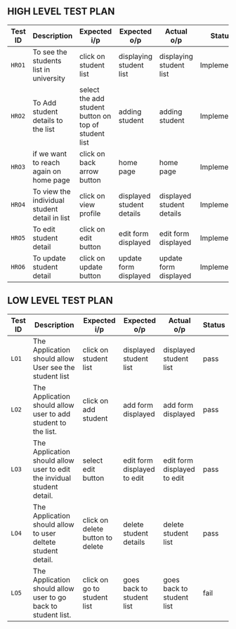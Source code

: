 ## HIGH LEVEL TEST PLAN


| Test ID | Description | Expected i/p | Expected o/p | Actual o/p | Status |
| ---     | ---         | ---          | ---          | ---        | ---    |
| `HRO1`  |  To see the students list in university | click on  student list| displaying student list | displaying student list | Implemented |
| `HRO2`  | To Add student details to the list  |select the add student button on top of student list |  adding student |adding student |Implemented| |
| `HRO3`  | if we want to reach again on home page | click on back arrow button | home page | home page | Implemented |                                       
| `HRO4`  |To view  the individual student detail in list  | click on view profile | displayed student details | displayed student details|Implemented |
| `HRO5`  | To edit student detail | click on edit button |edit form displayed |  edit form displayed| Implemented |
| `HRO6`  | To update student detail | click on update button | update form displayed | update form displayed| Implemented |



## LOW LEVEL TEST PLAN


| Test ID | Description | Expected i/p | Expected o/p | Actual o/p | Status |
| ---     | ---         | ---          | ---          | ---        | ---    |
| `LO1`   | The Application should allow User see the student list  | click on student list | displayed student list |displayed student list | pass |
| `LO2`   |  The Application should allow user to add student to the list. |click on add student| add form displayed| add form displayed | pass | 
| `LO3`   |  The Application should allow user to edit the invidual student detail.  | select edit button| edit form displayed to edit  | edit form displayed to edit |pass |
| `LO4`   |The Application should allow to user deltete student detail.  | click on delete button to delete | delete student details | delete student list| pass |
| `LO5`  |The Application should allow user to go back to student list.| click on go to student list  | goes back to student list | goes back to student list| fail |
